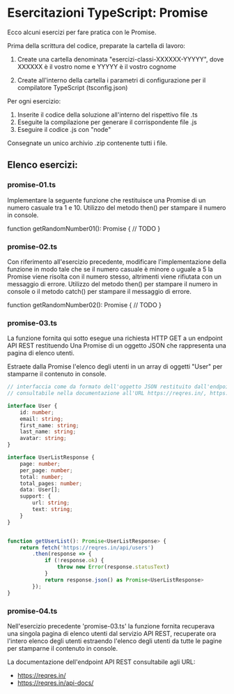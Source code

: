 Esercitazioni TypeScript: Promise
=================================

Ecco alcuni esercizi per fare pratica con le Promise.

Prima della scrittura del codice, preparate la cartella di lavoro:

1. Create una cartella denominata "esercizi-classi-XXXXXX-YYYYY",
   dove XXXXXX è il vostro nome e YYYYY è il vostro cognome

2. Create all'interno della cartella i parametri di configurazione per
   il compilatore TypeScript (tsconfig.json)


Per ogni esercizio:

1. Inserite il codice della soluzione all'interno del rispettivo file .ts
2. Eseguite la compilazione per generare il corrispondente file .js
3. Eseguire il codice .js con "node"


Consegnate un unico archivio .zip contenente tutti i file.


Elenco esercizi:
----------------

### promise-01.ts

Implementare la seguente funzione che restituisce una Promise di un numero casuale tra 1 e 10.
Utilizzo del metodo then() per stampare il numero in console.

function getRandomNumber01(): Promise<number> {
    // TODO
}


### promise-02.ts

Con riferimento all'esercizio precedente, modificare l'implementazione della funzione
in modo tale che se il numero casuale è minore o uguale a 5 la Promise viene risolta
con il numero stesso, altrimenti viene rifiutata con un messaggio di errore.
Utilizzo del metodo then() per stampare il numero in console o il metodo catch() per
stampare il messaggio di errore.

function getRandomNumber02(): Promise<number> {
    // TODO
}


### promise-03.ts

La funzione fornita qui sotto esegue una richiesta HTTP GET a un endpoint API REST
restituendo Una Promise di un oggetto JSON che rappresenta una pagina di elenco utenti.

Estraete dalla Promise l'elenco degli utenti in un array di oggetti "User"
per stamparne il contenuto in console.

```typescript
// interfaccia come da formato dell'oggetto JSON restituito dall'endpoint API REST
// consultabile nella documentazione all'URL https://reqres.in/, https://reqres.in/api-docs/

interface User {
    id: number;
    email: string;
    first_name: string;
    last_name: string;
    avatar: string;
}

interface UserListResponse {
    page: number;
    per_page: number;
    total: number;
    total_pages: number;
    data: User[];
    support: {
        url: string;
        text: string;
    }
}


function getUserList(): Promise<UserListResponse> {
    return fetch('https://reqres.in/api/users')
        .then(response => {
            if (!response.ok) {
                throw new Error(response.statusText)
            }
            return response.json() as Promise<UserListResponse>
        });
}


```

### promise-04.ts

Nell'esercizio precedente 'promise-03.ts' la funzione fornita recuperava una singola pagina
di elenco utenti dal servizio API REST, recuperate ora l'intero elenco degli utenti
estraendo l'elenco degli utenti da tutte le pagine per stamparne il contenuto in console.

La documentazione dell'endpoint API REST consultabile agli URL:

 - https://reqres.in/
 - https://reqres.in/api-docs/

